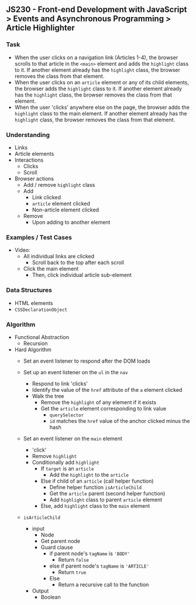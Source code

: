## JS230 - Front-end Development with JavaScript > Events and Asynchronous Programming > Article Highlighter

### Task
- When the user clicks on a navigation link (Articles 1-4), the browser scrolls to that article in the `<main>` element and adds the `highlight` class to it. If another element already has the `highlight` class, the browser removes the class from that element.
- When the user clicks on an `article` element or any of its child elements, the browser adds the `highlight` class to it. If another element already has the `highlight` class, the browser removes the class from that element.
- When the user 'clicks' anywhere else on the page, the browser adds the `highlight` class to the main element. If another element already has the `highlight` class, the browser removes the class from that element.

### Understanding
- Links
- Article elements
- Interactions
  + Clicks
  + Scroll
- Browser actions
  + Add / remove `highlight` class
  + Add
    * Link clicked
    * `article` element clicked
    * Non-article element clicked
  + Remove
    * Upon adding to another element

### Examples / Test Cases
- Video:
  + All individual links are clicked
    * Scroll back to the top after each scroll
  + Click the main element
    * Then, click individual article sub-element

### Data Structures
- HTML elements
- `CSSDeclarationObject`

### Algorithm
- Functional Abstraction
  + Recursion
- Hard Algorithm
  + Set an event listener to respond after the DOM loads
  + Set up an event listener on the `ul`  in the `nav`
    * Respond to link 'clicks'
    * Identify the value of the `href` attribute of the `a` element clicked
    * Walk the tree
      - Remove the `highlight` of any element if it exists
      - Get the `article` element corresponding to link value
        + `querySelector`
        + `id` matches the `href` value of the anchor clicked minus the hash
  + Set an event listener on the `main` element
    * 'click'
    * Remove `highlight`
    * Conditionally add `highlight`
      - If `target` is an `article`
        + Add the `highlight` to the `article`
      - Else if child of an `article` (call helper function)
        + Define helper function `isArticleChild`
        + Get the `article` parent (second helper function)
        + Add `highlight` class to parent `article` element
      - Else, add `highlight` class to the `main` element

  + `isArticleChild`
    * input
      - Node
      - Get parent node
      - Guard clause
        + if parent node's `tagName` is `'BODY'`
          * Return `false`
        + else if parent node's  `tagName` is `'ARTICLE'`
          * Return `true`
        + Else
          * Return a recursive call to the function
    * Output
      - Boolean
